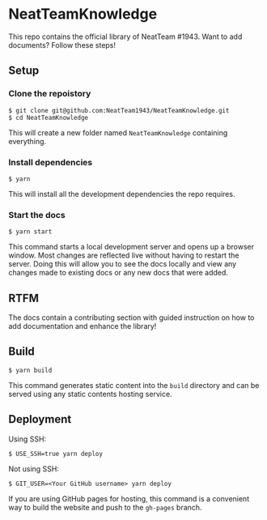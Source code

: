 # NeatTeamKnowledge

This repo contains the official library of NeatTeam #1943. Want to add documents? Follow these steps!

## Setup

### Clone the repoistory

```
$ git clone git@github.com:NeatTeam1943/NeatTeamKnowledge.git
$ cd NeatTeamKnowledge
```

This will create a new folder named `NeatTeamKnowledge` containing everything.

### Install dependencies

```
$ yarn
```

This will install all the development dependencies the repo requires.

### Start the docs

```
$ yarn start
```

This command starts a local development server and opens up a browser window. Most changes are reflected live without having to restart the server. Doing this will allow you to see the docs locally and view any changes made to existing docs or any new docs that were added.

## RTFM
The docs contain a contributing section with guided instruction on how to add documentation and enhance the library!

## Build

```
$ yarn build
```

This command generates static content into the `build` directory and can be served using any static contents hosting service.

## Deployment

Using SSH:

```
$ USE_SSH=true yarn deploy
```

Not using SSH:

```
$ GIT_USER=<Your GitHub username> yarn deploy
```

If you are using GitHub pages for hosting, this command is a convenient way to build the website and push to the `gh-pages` branch.

